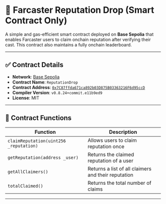 # 🧠 Farcaster Reputation Drop (Smart Contract Only)

A simple and gas-efficient smart contract deployed on **Base Sepolia** that enables Farcaster users to claim onchain reputation after verifying their cast. This contract also maintains a fully onchain leaderboard.

---

## ✅ Contract Details

- **Network**: [Base Sepolia](https://sepolia.basescan.org/)
- **Contract Name**: `ReputationDrop`
- **Contract Address**: [`0x7C87ffda671ca892b03D875B03363216F6d95ccD`](https://sepolia.basescan.org/address/0x7C87ffda671ca892b03D875B03363216F6d95ccD)
- **Compiler Version**: `v0.8.24+commit.e11b9ed9`
- **License**: MIT

---

## 🔐 Contract Functions

| Function | Description |
|---------|-------------|
| `claimReputation(uint256 _reputation)` | Allows users to claim reputation once |
| `getReputation(address _user)` | Returns the claimed reputation of a user |
| `getAllClaimers()` | Returns a list of all claimers and their reputation |
| `totalClaimed()` | Returns the total number of claims |

---



